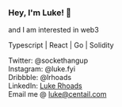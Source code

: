 ### Hey, I'm Luke! 👋

and I am interested in web3 

Typescript | React | Go | Solidity

Twitter: @sockethangup <br>
Instagram: @luke.fyi <br>
Dribbble: @lrhoads <br>
LinkedIn: <a href="https://www.linkedin.com/in/luke-rhoads-283198190/">Luke Rhoads</a> <br>
Email me @ luke@centail.com
